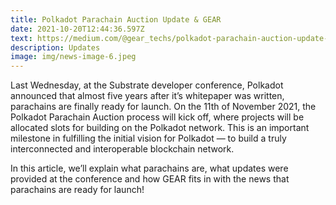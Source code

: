 ```yaml
---
title: Polkadot Parachain Auction Update & GEAR
date: 2021-10-20T12:44:36.597Z
text: https://medium.com/@gear_techs/polkadot-parachain-auction-update-gear-16ca09267755
description: Updates
image: img/news-image-6.jpeg
---
```

Last Wednesday, at the Substrate developer conference, Polkadot announced that almost five years after it’s whitepaper was written, parachains are finally ready for launch. On the 11th of November 2021, the Polkadot Parachain Auction process will kick off, where projects will be allocated slots for building on the Polkadot network. This is an important milestone in fulfilling the initial vision for Polkadot — to build a truly interconnected and interoperable blockchain network.

In this article, we’ll explain what parachains are, what updates were provided at the conference and how GEAR fits in with the news that parachains are ready for launch!